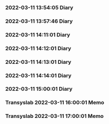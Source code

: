 ### 2022-03-11 13:54:05 Diary
### 2022-03-11 13:57:46 Diary
### 2022-03-11 14:11:01 Diary
### 2022-03-11 14:12:01 Diary
### 2022-03-11 14:13:01 Diary
### 2022-03-11 14:14:01 Diary
### 2022-03-11 15:00:01 Diary
### Transyslab 2022-03-11 16:00:01 Memo
### Transyslab 2022-03-11 17:00:01 Memo
